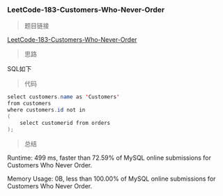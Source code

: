 ### LeetCode-183-Customers-Who-Never-Order

> 题目链接

[LeetCode-183-Customers-Who-Never-Order](https://leetcode.com/problems/customers-who-never-order/)

> 思路

SQL如下

> 代码

```java
select customers.name as 'Customers'
from customers
where customers.id not in
(
    select customerid from orders
);
```

> 总结

Runtime: 499 ms, faster than 72.59% of MySQL online submissions for Customers Who Never Order.

Memory Usage: 0B, less than 100.00% of MySQL online submissions for Customers Who Never Order.
